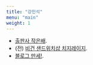 ```yaml
---
title: "강민석"
menu: "main"
weight: 1
---
```

- [출판사 작은배](https://jagunbae.com/about/).
- (전) [비건 샌드위치샵 치지레이지](https://reviews.cheesylazy.com/).
- [블로그 만세!](http://blogmansae.com/).